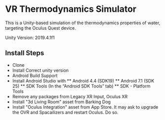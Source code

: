 # VR Thermodynamics Simulator

This is a Unity-based simulation of the thermodynamics properties of water, targeting the Oculus Quest device.

Unity Version: 2019.4.1f1

## Install Steps

* Clone
* Install Correct unity version
*  Android Build Support
* Install Android Studio with
** Android 4.4 (SDK19)
** Android 7.1 (SDK 25)
** SDK Tools (In the “Android SDK Tools” tab)
** SDK - Platform Tools
* Remove any packages from Legacy XR Input, Oculus XR
* Install "3d Living Room" asset from Barking Dog
* Install "Oculus Integration" asset from App Store. It may ask to upgrade the OVR and Spacailizers and restart Oculus. Do so.
